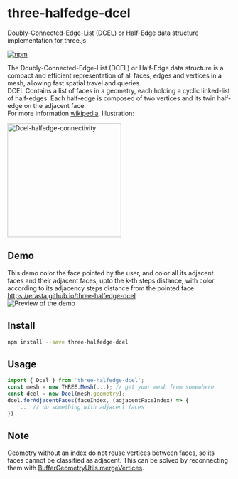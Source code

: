# three-halfedge-dcel
Doubly-Connected-Edge-List (DCEL) or Half-Edge data structure implementation for three.js

[![npm](https://img.shields.io/npm/v/three-halfedge-dcel?style=plastic)](https://www.npmjs.com/package/three-halfedge-dcel)

The Doubly-Connected-Edge-List (DCEL) or Half-Edge data structure is a compact and efficient representation of all faces, edges and vertices in a mesh, allowing fast spatial travel and queries.  
DCEL Contains a list of faces in a geometry, each holding a cyclic linked-list of half-edges. Each half-edge is composed of two vertices and its twin half-edge on the adjacent face.  
For more information [wikipedia](https://en.wikipedia.org/wiki/Doubly_connected_edge_list). Illustration:

<a title="Accountalive, CC BY-SA 3.0 &lt;https://creativecommons.org/licenses/by-sa/3.0&gt;, via Wikimedia Commons" href="https://commons.wikimedia.org/wiki/File:Dcel-halfedge-connectivity.svg"><img width="256" alt="Dcel-halfedge-connectivity" src="https://upload.wikimedia.org/wikipedia/commons/thumb/0/07/Dcel-halfedge-connectivity.svg/256px-Dcel-halfedge-connectivity.svg.png"></a>

## Demo
This demo color the face pointed by the user, and color all its adjacent faces and their adjacent faces, upto the k-th steps distance, with color according to its adjacency steps distance from the pointed face.  
https://erasta.github.io/three-halfedge-dcel  
![Preview of the demo](files/halfedge-small.gif)


## Install
```sh
npm install --save three-halfedge-dcel
```

## Usage
```js
import { Dcel } from 'three-halfedge-dcel';
const mesh = new THREE.Mesh(...); // get your mesh from somewhere
const dcel = new Dcel(mesh.geometry);
dcel.forAdjacentFaces(faceIndex, (adjacentFaceIndex) => {
    ... // do something with adjacent faces
})
```

## Note
Geometry without an [index](https://threejs.org/docs/index.html#api/en/core/BufferGeometry.index) do not reuse vertices between faces, so its faces cannot be classified as adjacent. This can be solved by reconnecting them with [BufferGeometryUtils.mergeVertices](https://threejs.org/docs/index.html#examples/en/utils/BufferGeometryUtils.mergeVertices).
